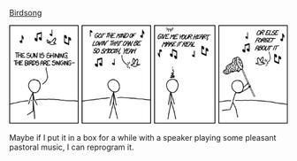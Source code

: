[Birdsong](https://xkcd.com/1635)

![Birdsong](./random_comic.png)

Maybe if I put it in a box for a while with a speaker playing some pleasant pastoral music, I can reprogram it.

